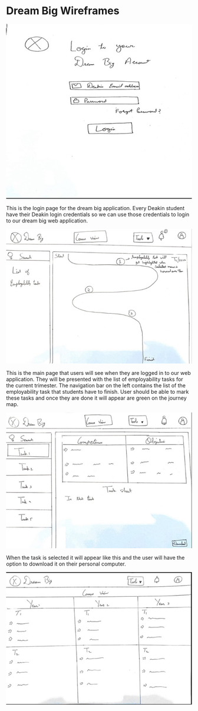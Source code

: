 # Dream Big Wireframes

![Login](../../assests/images/gautam_login.jpg)

This is the login page for the dream big application. Every Deakin student have their Deakin login credentials so we can use those credentials to login to our dream big web application.

![Course View](../../assests/images/gautam_course.jpg)

This is the main page that users will see when they are logged in to our web application. They will be presented with the list of employability tasks for the current trimester. The navigation bar on the left contains the list of the employability task that students have to finish. User should be able to mark these tasks and once they are done it will appear are green on the journey map.

![Task](../../assests/images/gautam_task.jpg)

When the task is selected it will appear like this and the user will have the option to download it on their personal computer.

![Year](../../assests/images/gautam_year.jpg)

